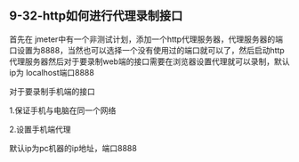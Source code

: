## 9-32-http如何进行代理录制接口

首先在 jmeter中有一个非测试计划，添加一个http代理服务器，代理服务器的端口设置为8888，当然也可以选择一个没有使用过的端口就可以了，然后启动http代理服务器然后对于要录制web端的接口需要在浏览器设置代理就可以录制，默认ip为 localhost端口8888

对于要录制手机端的接口

1.保证手机与电脑在同一个网络

2.设置手机端代理

默认ip为pc机器的ip地址，端口8888
